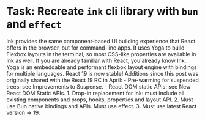 # Task: Recreate `ink` cli library with `bun` and `effect`

<context>
    <reference id="ink" url="https://github.com/vadimdemedes/ink">
        Ink provides the same component-based UI building experience that React offers in the browser, but for command-line apps. It uses Yoga to build Flexbox layouts in the terminal, so most CSS-like properties are available in Ink as well. If you are already familiar with React, you already know Ink.
    </reference>
    <reference id="yoga" url="https://github.com/facebook/yoga">
        Yoga is an embeddable and performant flexbox layout engine with bindings for multiple languages.
    </reference>
    <reference id="react-19" url="https://react.dev/blog/2024/12/05/react-19">
        React 19 is now stable!
        Additions since this post was originally shared with the React 19 RC in April:
            - Pre-warming for suspended trees: see Improvements to Suspense.
            - React DOM static APIs: see New React DOM Static APIs.
    </reference>
</context>

<requirements>
    1. Drop-in replacement for ink: must include all existing components and props, hooks, properties and layout API.
    2. Must use Bun native bindings and APIs. Must use effect.
    3. Must use latest React version => 19.
</requirements>
